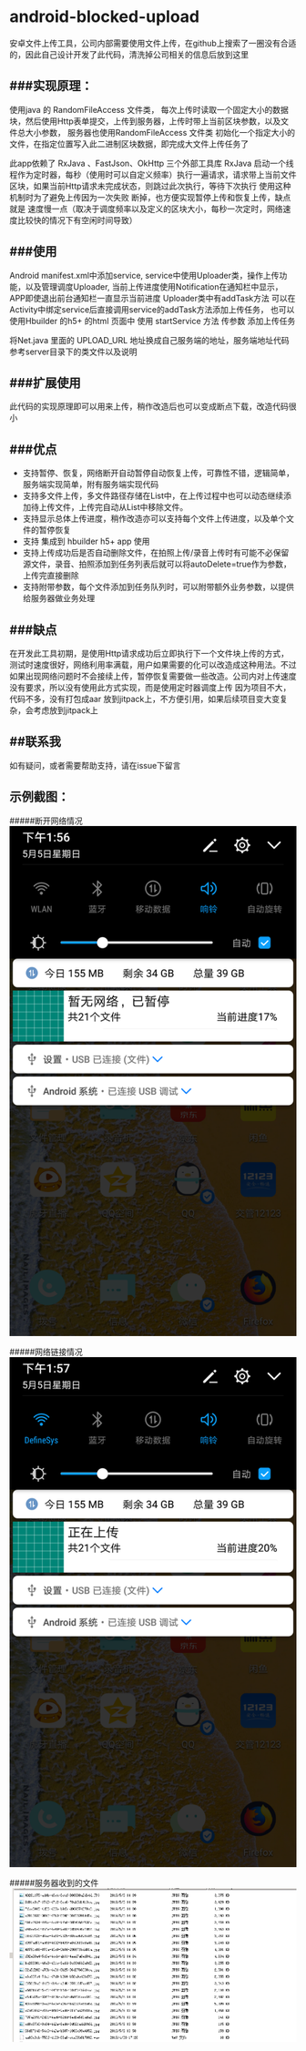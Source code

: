 # android-blocked-upload

安卓文件上传工具，公司内部需要使用文件上传，在github上搜索了一圈没有合适的，因此自己设计开发了此代码，清洗掉公司相关的信息后放到这里


###实现原理：
------------------------------
使用java 的 RandomFileAccess 文件类， 每次上传时读取一个固定大小的数据块，然后使用Http表单提交，上传到服务器，上传时带上当前区块参数，以及文件总大小参数，
服务器也使用RandomFileAccess 文件类 初始化一个指定大小的文件，在指定位置写入此二进制区块数据，即完成大文件上传任务了

此app依赖了 RxJava 、FastJson、OkHttp 三个外部工具库
	RxJava 启动一个线程作为定时器，每秒（使用时可以自定义频率）执行一遍请求，请求带上当前文件区块，如果当前Http请求未完成状态，则跳过此次执行，等待下次执行
	使用这种机制时为了避免上传因为一次失败 断掉，也方便实现暂停上传和恢复上传，缺点就是 速度慢一点（取决于调度频率以及定义的区块大小，每秒一次定时，网络速度比较快的情况下有空闲时间导致）
	
###使用
------------------------------
Android  manifest.xml中添加service, service中使用Uploader类，操作上传功能，以及管理调度Uploader,
当前上传进度使用Notification在通知栏中显示，APP即使退出前台通知栏一直显示当前进度
Uploader类中有addTask方法 可以在Activity中绑定service后直接调用service的addTask方法添加上传任务，
也可以使用Hbuilder 的h5+ 的html 页面中 使用 startService 方法 传参数 添加上传任务

将Net.java 里面的 UPLOAD_URL 地址换成自己服务端的地址，服务端地址代码参考server目录下的类文件以及说明

###扩展使用
------------------------------
此代码的实现原理即可以用来上传，稍作改造后也可以变成断点下载，改造代码很小

###优点
------------------------------
- 支持暂停、恢复，网络断开自动暂停自动恢复上传，可靠性不错，逻辑简单，服务端实现简单，附有服务端实现代码
- 支持多文件上传，多文件路径存储在List中，在上传过程中也可以动态继续添加待上传文件，上传完自动从List中移除文件。
- 支持显示总体上传进度，稍作改造亦可以支持每个文件上传进度，以及单个文件的暂停恢复
- 支持 集成到 hbuilder h5+ app 使用
- 支持上传成功后是否自动删除文件，在拍照上传/录音上传时有可能不必保留源文件，录音、拍照添加到任务列表后就可以将autoDelete=true作为参数，上传完直接删除
- 支持附带参数，每个文件添加到任务队列时，可以附带额外业务参数，以提供给服务器做业务处理

###缺点
------------------------------
在开发此工具初期，是使用Http请求成功后立即执行下一个文件块上传的方式，测试时速度很好，网络利用率满载，用户如果需要的化可以改造成这种用法。不过如果出现网络问题时不会接续上传，暂停恢复需要做一些改造。公司内对上传速度没有要求，所以没有使用此方式实现，而是使用定时器调度上传
因为项目不大，代码不多，没有打包成aar 放到jitpack上，不方便引用，如果后续项目变大变复杂，会考虑放到jitpack上

##联系我
------------------------------
如有疑问，或者需要帮助支持，请在issue下留言


示例截图：
------------------------------
#####断开网络情况
![无网络链接情况上传状态图片](/imgs/device-2019-05-05-135652.png)

#####网络链接情况
![联网情况上传状态图片](/imgs/device-2019-05-05-135710.png)

#####服务器收到的文件
![服务器收到的文件](/imgs/server-recived-files.png)